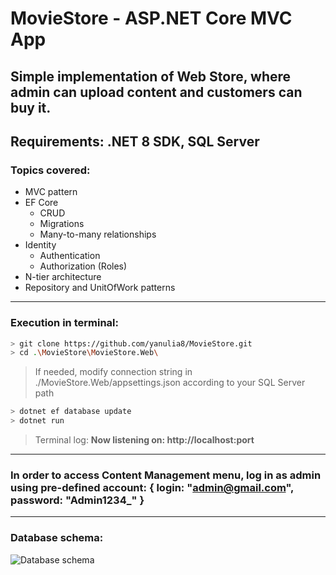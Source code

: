 # MovieStore - ASP.NET Core MVC App
## Simple implementation of Web Store, where admin can upload content and customers can buy it.
## Requirements: .NET 8 SDK, SQL Server
### Topics covered:
- MVC pattern
- EF Core
    - CRUD
    - Migrations
    - Many-to-many relationships
- Identity
    - Authentication
    - Authorization (Roles)
- N-tier architecture
- Repository and UnitOfWork patterns

---

### Execution in terminal:
```bash
> git clone https://github.com/yanulia8/MovieStore.git
> cd .\MovieStore\MovieStore.Web\
```
> If needed, modify connection string in ./MovieStore.Web/appsettings.json according to your SQL Server path
```bash
> dotnet ef database update
> dotnet run
```
> Terminal log: **Now listening on: http://localhost:port**

---

### In order to access Content Management menu, log in as admin using pre-defined account: { login: **"admin@gmail.com"**, password: **"Admin1234_"** }

---

### Database schema:
![Database schema](https://i.imgur.com/r7Dk156.png)